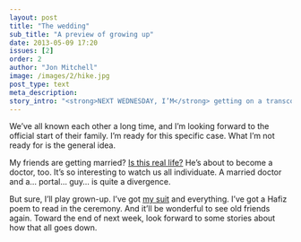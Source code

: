 ```yaml
---
layout: post
title: "The wedding"
sub_title: "A preview of growing up"
date: 2013-05-09 17:20
issues: [2]
order: 2
author: "Jon Mitchell"
image: /images/2/hike.jpg
post_type: text
meta_description: 
story_intro: "<strong>NEXT WEDNESDAY, I’M</strong> getting on a transcontinental flight to see my middle school friend marry his college sweetheart."
---
```

We’ve all known each other a long time, and I’m looking forward to the official start of their family. I’m ready for this specific case. What I’m not ready for is the general idea.

My friends are getting married? [Is this real life?](http://www.youtube.com/user/booba1234) He’s about to become a doctor, too. It’s so interesting to watch us all individuate. A married doctor and a… portal… guy… is quite a divergence.

But sure, I’ll play grown-up. I’ve got [my suit](/post/2013/05/09/the-suit) and everything. I’ve got a Hafiz poem to read in the ceremony. And it’ll be wonderful to see old friends again. Toward the end of next week, look forward to some stories about how that all goes down.